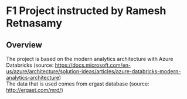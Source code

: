# F1 Project instructed by Ramesh Retnasamy
## Overview 
The project is based on the modern analytics architecture with Azure Databricks (source: https://docs.microsoft.com/en-us/azure/architecture/solution-ideas/articles/azure-databricks-modern-analytics-architecture)<br/>
The data that is used comes from ergast database (source: http://ergast.com/mrd/)<br/>

